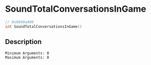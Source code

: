 # SoundTotalConversationsInGame
```c
// 0x0049a400
int SoundTotalConversationsInGame()
```
## Description
```
Minimum Arguments: 0
Maximum Arguments: 0
```
